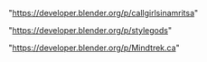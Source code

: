 "https://developer.blender.org/p/callgirlsinamritsa"

"https://developer.blender.org/p/stylegods"

"https://developer.blender.org/p/Mindtrek.ca"

 
